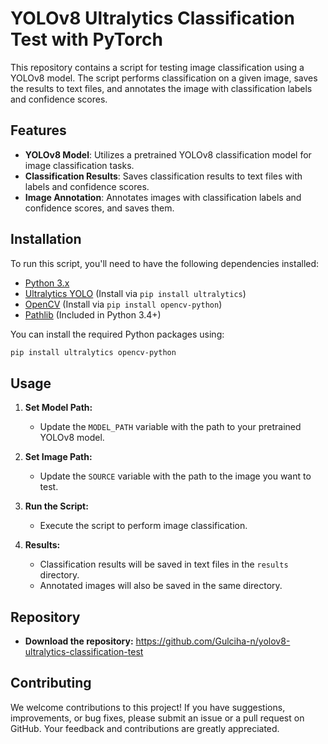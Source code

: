 # YOLOv8 Ultralytics Classification Test with PyTorch

This repository contains a script for testing image classification using a YOLOv8 model. The script performs classification on a given image, saves the results to text files, and annotates the image with classification labels and confidence scores.

## Features

- **YOLOv8 Model**: Utilizes a pretrained YOLOv8 classification model for image classification tasks.
- **Classification Results**: Saves classification results to text files with labels and confidence scores.
- **Image Annotation**: Annotates images with classification labels and confidence scores, and saves them.

## Installation

To run this script, you'll need to have the following dependencies installed:

- [Python 3.x](https://www.python.org/downloads/)
- [Ultralytics YOLO](https://github.com/ultralytics/ultralytics) (Install via `pip install ultralytics`)
- [OpenCV](https://opencv.org/) (Install via `pip install opencv-python`)
- [Pathlib](https://docs.python.org/3/library/pathlib.html) (Included in Python 3.4+)

You can install the required Python packages using:

```bash
pip install ultralytics opencv-python
```

## Usage

1. **Set Model Path:**
   - Update the `MODEL_PATH` variable with the path to your pretrained YOLOv8 model.

2. **Set Image Path:**
   - Update the `SOURCE` variable with the path to the image you want to test.

3. **Run the Script:**
   - Execute the script to perform image classification.

4. **Results:**
   - Classification results will be saved in text files in the `results` directory.
   - Annotated images will also be saved in the same directory.

## Repository

- **Download the repository:** https://github.com/Gulciha-n/yolov8-ultralytics-classification-test


## Contributing

We welcome contributions to this project! If you have suggestions, improvements, or bug fixes, please submit an issue or a pull request on GitHub. Your feedback and contributions are greatly appreciated.
